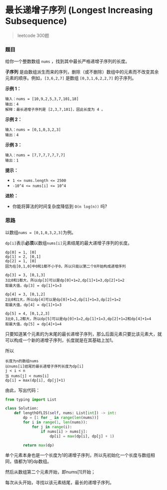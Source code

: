 # 最长递增子序列 (Longest Increasing Subsequence)

> leetcode 300题

### 题目

给你一个整数数组 `nums` ，找到其中最长严格递增子序列的长度。

**子序列** 是由数组派生而来的序列，删除（或不删除）数组中的元素而不改变其余元素的顺序。例如，`[3,6,2,7]` 是数组 `[0,3,1,6,2,2,7]` 的子序列。

**示例 1：**

```
输入：nums = [10,9,2,5,3,7,101,18]
输出：4
解释：最长递增子序列是 [2,3,7,101]，因此长度为 4 。
```

**示例 2：**

```
输入：nums = [0,1,0,3,2,3]
输出：4
```

**示例 3：**

```
输入：nums = [7,7,7,7,7,7,7]
输出：1
```

**提示：**

- `1 <= nums.length <= 2500`
- `-10^4 <= nums[i] <= 10^4`

**进阶：**

- 你能将算法的时间复杂度降低到 `O(n log(n))` 吗?

### 思路

以数组`nums = [0,1,0,3,2,3]`为例。

`dp[i]`表示**必须**以数组`nums[i]`元素结尾的最大递增子序列的长度。

```
dp[0] = 1, [0]
dp[1] = 2, [0,1]
dp[2] = 1, [0]
因为在[0,1,0]中0和1都不小于0，所以只能以第二个0开始构成递增序列

dp[3] = 3, [0,1,3]
3比0和1都大，所以dp[3]可以是dp[0]+1=2,dp[1]+1=3,dp[2]+1=2
取最大值，dp[3] = dp[1]+1=3

dp[4] = 3, [0,1,2]
2比0和1大，所以dp[4]可以是dp[0]+1=2,dp[1]+1=3,dp[2]+1=2
取最大值，dp[4] = dp[1]+1=3

dp[5] = 4, [0,1,2,3]
3比0,1,2都大，所以dp[5]可以是dp[0]+1=2,dp[1]+1=3,dp[2]+1=2和dp[4]+1=4
取最大值，dp[5] = dp[4]+1=4
```

只要知道某个元素的为末尾的最长递增子序列，那么后面元素只要比该元素大，就可以构成一个新的递增子序列，长度就是在其基础上加1。

所以

```
长度为n的数组nums
以nums[i]结尾的最长递增子序列长度为dp[i]
j < i < n
当 nums[j] < nums[i]
dp[i] = max(dp[i], dp[j]+1)
```

由此，写出代码：

```python
from typing import List

class Solution:
    def lengthOfLIS(self, nums: List[int]) -> int:
        dp = [1 for _ in range(len(nums))]
        for i in range(1, len(nums)):
            for j in range(i):
                if nums[i] > nums[j]:
                    dp[i] = max(dp[i], dp[j] + 1)

        return max(dp)
```

单个元素本身也是一个长度为1的递增子序列，所以先初始化一个长度与数组相同，值都为1的dp数组。

然后从数组第二个元素开始，即nums[1]开始；

每次从头开始，寻找以该元素结尾，最长的递增子序列。



